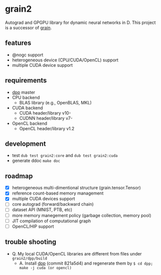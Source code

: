 # grain2

Autograd and GPGPU library for dynamic neural networks in D.
This project is a successor of [grain](https://github.com/ShigekiKarita/grain).

## features

- @nogc support
- heterogeneous device (CPU/CUDA/OpenCL) support
- multiple CUDA device support

## requirements

- [dpp](https://github.com/atilaneves/dpp) master
- CPU backend
  - BLAS library (e.g., OpenBLAS, MKL)
- CUDA backend
  - CUDA header/library v10-
  - CUDNN header/library v7-
- OpenCL backend
  - OpenCL header/library v1.2

## development

- test `dub test grain2:core` and `dub test grain2:cuda`
- generate ddoc `make doc`

## roadmap

- [x] heterogeneous multi-dimentional structure (grain.tensor.Tensor)
- [x] reference count-based memory management
- [x] multiple CUDA devices support
- [ ] core autograd (forward/backward chain)
- [ ] dataset API (MNIST, PTB, etc)
- [ ] more memory manegement policy (garbage collection, memory pool)
- [ ] JIT compilation of computational graph
- [ ] OpenCL/HIP support

## trouble shooting

- Q. My local CUDA/OpenCL libraries are different from files under `grain2/dpp/build`
  - A. Install [dpp](https://github.com/atilaneves/dpp) (commit 821a5d4) and regenerate them by `$ cd dpp; make -j cuda (or opencl)`


